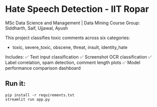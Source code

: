 # Hate Speech Detection - IIT Ropar
MSc Data Science and Management | Data Mining Course
Group: Siddharth, Saif, Ujjawal, Ayush

This project classifies toxic comments across six categories:
- toxic, severe_toxic, obscene, threat, insult, identity_hate

Includes:
✅ Text input classification
✅ Screenshot OCR classification
✅ Label correlation, spam detection, comment length plots
✅ Model performance comparison dashboard

## Run it:
```
pip install -r requirements.txt
streamlit run app.py
```